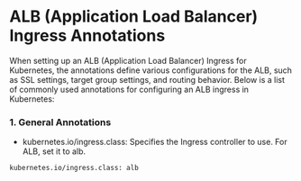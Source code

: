 # ALB (Application Load Balancer) Ingress Annotations

When setting up an ALB (Application Load Balancer) Ingress for Kubernetes, the annotations define various configurations for the ALB, such as SSL settings, target group settings, and routing behavior. Below is a list of commonly used annotations for configuring an ALB ingress in Kubernetes:

### 1. General Annotations

-  kubernetes.io/ingress.class:
   Specifies the Ingress controller to use. For ALB, set it to alb.
```bash
kubernetes.io/ingress.class: alb
```
